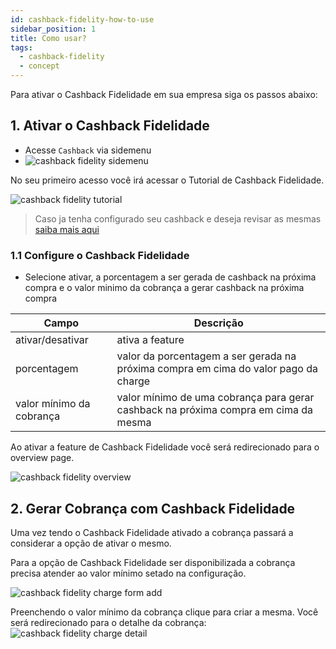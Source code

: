 ```yaml
---
id: cashback-fidelity-how-to-use
sidebar_position: 1
title: Como usar?
tags:
  - cashback-fidelity
  - concept
---
```


Para ativar o Cashback Fidelidade em sua empresa siga os passos abaixo:

## 1. Ativar o Cashback Fidelidade

- Acesse `Cashback` via sidemenu
- ![cashback fidelity sidemenu](/img/cashback/cashback-sidemenu.png)

No seu primeiro acesso você irá acessar o Tutorial de Cashback Fidelidade.

![cashback fidelity tutorial](/img/cashback/cashback-tutorial.png)

> Caso ja tenha configurado seu cashback e deseja revisar as mesmas [saiba mais aqui](/docs/cashback-fidelity/cashback-fidelity-how-to-config)

### 1.1 Configure o Cashback Fidelidade

- Selecione ativar, a porcentagem a ser gerada de cashback na próxima compra e o valor minimo da cobrança a gerar cashback na próxima compra

| Campo                    | Descrição                                                                           |
| ------------------------ | ----------------------------------------------------------------------------------- |
| ativar/desativar         | ativa a feature                                                                     |
| porcentagem              | valor da porcentagem a ser gerada na próxima compra em cima do valor pago da charge |
| valor mínimo da cobrança | valor mínimo de uma cobrança para gerar cashback na próxima compra em cima da mesma |

Ao ativar a feature de Cashback Fidelidade você será redirecionado para o overview page.

![cashback fidelity overview](/img/cashback-fidelity/cashback-fidelity-overview.png)

## 2. Gerar Cobrança com Cashback Fidelidade

Uma vez tendo o Cashback Fidelidade ativado a cobrança passará a considerar a opção de ativar o mesmo.

Para a opção de Cashback Fidelidade ser disponibilizada a cobrança precisa atender ao valor mínimo setado na configuração.

![cashback fidelity charge form add](/img/cashback-fidelity/cashback-fidelity-charge-create-add-collapsible.png)

Preenchendo o valor mínimo da cobrança clique para criar a mesma. Você será redirecionado para o detalhe da cobrança:
![cashback fidelity charge detail](/img/cashback-fidelity/cashback-fidelity-charge-detail.png)
